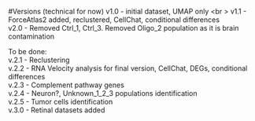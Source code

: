 #Versions (technical for now)
v1.0 - initial dataset, UMAP only <br \>
v1.1 - ForceAtlas2 added, reclustered, CellChat, conditional differences <br />
v2.0 - Removed Ctrl_1, Ctrl_3. Removed Oligo_2 population as it is brain contamination <br />

To be done: <br />
v.2.1 - Reclustering <br />
v.2.2 - RNA Velocity analysis for final version, CellChat, DEGs, conditional differences <br />
v.2.3 - Complement pathway genes <br />
v.2.4 - Neuron?, Unknown_1_2_3 populations identification <br />
v.2.5 - Tumor cells identification <br />
v.3.0 - Retinal datasets added <br />

